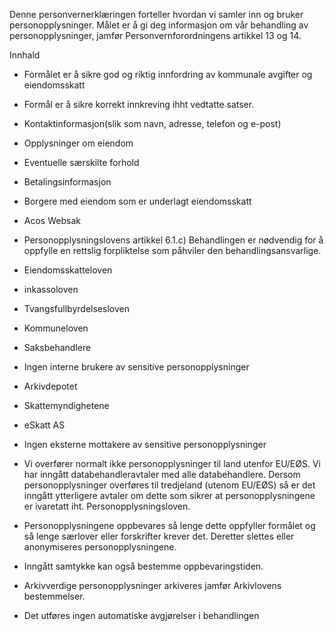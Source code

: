 <!-- title: Eiendomsskatt -->


  

Denne personvernerklæringen forteller hvordan vi samler inn og bruker personopplysninger. Målet er å gi deg informasjon om vår behandling av personopplysninger, jamfør Personvernforordningens artikkel 13 og 14.

  

Innhald

*   Formålet er å sikre god og riktig innfordring av kommunale avgifter og eiendomsskatt  
    
*   Formål er å sikre korrekt innkreving ihht vedtatte satser.  
    
*   Kontaktinformasjon(slik som navn, adresse, telefon og e-post)  
    
*   Opplysninger om eiendom  
    
*   Eventuelle særskilte forhold  
    
*   Betalingsinformasjon  
    
*   Borgere med eiendom som er underlagt eiendomsskatt  
    
*   Acos Websak  
    
*   Personopplysningslovens artikkel 6.1.c) Behandlingen er nødvendig for å oppfylle en rettslig forpliktelse som påhviler den behandlingsansvarlige.  
    
*   Eiendomsskatteloven  
    
*   inkassoloven  
    
*   Tvangsfullbyrdelsesloven  
    
*   Kommuneloven  
    
*   Saksbehandlere  
    
*   Ingen interne brukere av sensitive personopplysninger  
    
*   Arkivdepotet  
    
*   Skattemyndighetene  
    
*   eSkatt AS  
    
*   Ingen eksterne mottakere av sensitive personopplysninger  
    
*   Vi overfører normalt ikke personopplysninger til land utenfor EU/EØS. Vi har inngått databehandleravtaler med alle databehandlere. Dersom personopplysninger overføres til tredjeland (utenom EU/EØS) så er det inngått ytterligere avtaler om dette som sikrer at personopplysningene er ivaretatt iht. Personopplysningsloven.  
    
*   Personopplysningene oppbevares så lenge dette oppfyller formålet og så lenge særlover eller forskrifter krever det. Deretter slettes eller anonymiseres personopplysningene.  
    
*   Inngått samtykke kan også bestemme oppbevaringstiden.  
    
*   Arkivverdige personopplysninger arkiveres jamfør Arkivlovens bestemmelser.  
    
*   Det utføres ingen automatiske avgjørelser i behandlingen